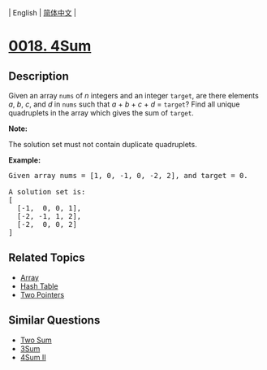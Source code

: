 
| English | [简体中文](README.md) |
# [0018. 4Sum](https://leetcode-cn.com/problems/4sum/)
## Description
<p>Given an array <code>nums</code> of <em>n</em> integers and an integer <code>target</code>, are there elements <em>a</em>, <em>b</em>, <em>c</em>, and <em>d</em> in <code>nums</code> such that <em>a</em> + <em>b</em> + <em>c</em> + <em>d</em> = <code>target</code>? Find all unique quadruplets in the array which gives the sum of <code>target</code>.</p>

<p><strong>Note:</strong></p>

<p>The solution set must not contain duplicate quadruplets.</p>

<p><strong>Example:</strong></p>

<pre>
Given array nums = [1, 0, -1, 0, -2, 2], and target = 0.

A solution set is:
[
  [-1,  0, 0, 1],
  [-2, -1, 1, 2],
  [-2,  0, 0, 2]
]
</pre>

## Related Topics
- [Array](https://leetcode-cn.com/tag/array)
- [Hash Table](https://leetcode-cn.com/tag/hash-table)
- [Two Pointers](https://leetcode-cn.com/tag/two-pointers)
## Similar Questions
- [Two Sum](../two-sum/README_EN.md)
- [3Sum](../3sum/README_EN.md)
- [4Sum II](../4sum-ii/README_EN.md)
